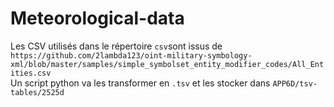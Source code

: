 # Meteorological-data

Les CSV utilisés dans le répertoire `csv`sont issus de `https://github.com/2lambda123/oint-military-symbology-xml/blob/master/samples/simple_symbolset_entity_modifier_codes/All_Entities.csv`  
Un script python va les transformer en `.tsv` et les stocker dans `APP6D/tsv-tables/2525d`
